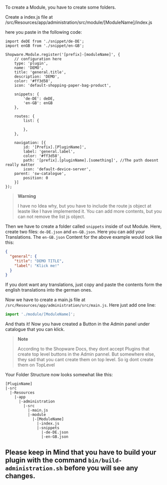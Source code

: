 To create a Module, you have to create some folders.

Create a index.js file at /src/Resources/app/administration/src/module/[ModuleName]/index.js

here you paste in the following code:

```
import deDE from './snippet/de-DE';
import enGB from './snippet/en-GB';

Shopware.Module.register('[prefix]-[moduleName]', {
    // configuration here
	type: 'plugin',
    name: 'DEMO',
    title: 'general.title',
    description: 'DEMO',
    color: '#ff3d58',
    icon: 'default-shopping-paper-bag-product',

	snippets: {
        'de-DE': deDE,
        'en-GB': enGB
    },

	routes: {
        list: {

        },
    },

	navigation: [{
		id: '[Prefix].[PluginName]',
		label: 'general.label',
		color: '#ff3d58',
		path: '[prefix].[pluginName].[something]', //The path doesnt really matter
		icon: 'default-device-server',
    parent: 'sw-catalogue',
		position: 0
	}]
});
```

> __Warning__
> 
> I have no Idea why, but you have to include the route js object at leaste like I have implemented it. You can add more contents, but you can not remove the list js object.

Then we have to create a folder called `snippets` inside of out Module. Here, create two files: `de-DE.json` and `en-GB.json`. Here you can add your Translations. The `en-GB.json` Content for the above example would look like this:
```json
{
  "general": {
    "title": "DEMO TITLE",
    "label": "Klick me!"
  }
}
```

If you dont want any translations, just copy and paste the contents form the english translations into the german ones. 

Now we have to create a main.js file at `/src/Resources/app/administration/src/main.js`. Here just add one line:
```js
import './module/[ModuleName]';
``` 

And thats it! Now you have created a Button in the Admin panel under catalogue that you can klick.

> __Note__
>
> According to the Shopware Docs, they dont accept Plugins that create top level buttons in the Admin pannel. But somewhere else, they sad that you cant create them on top level. So ig dont create them on TopLevel

Your Folder Structure now looks somewhat like this:
```
[PluginName]
|-src
  |-Resources
    |-app
      |-administration
        |-src
          |-main.js
          |-module
            |-[ModuleName]
              |-index.js
              |-snippets
                |-de-DE.json
                |-en-GB.json
```

## Please keep in Mind that you have to build your plugin with the command `bin/build-administration.sh` before you will see any changes.
